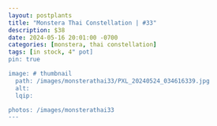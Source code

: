 ```yaml
---
layout: postplants
title: "Monstera Thai Constellation | #33"
description: $38
date: 2024-05-16 20:01:00 -0700
categories: [monstera, thai constellation]
tags: [in stock, 4" pot]
pin: true

image: # thumbnail
  path: /images/monsterathai33/PXL_20240524_034616339.jpg
  alt:
  lqip:

photos: /images/monsterathai33
---
```

